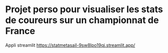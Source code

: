 # Projet perso pour visualiser les stats de coureurs sur un championnat de France

Appli streamlit https://statmetasail-9sw8lpo19qj.streamlit.app/
